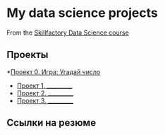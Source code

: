 # My data science projects
From the [Skillfactory Data Science course](https://skillfactory.ru/data-scientist)

## Проекты

*[Проект 0. Игра: Угадай число](https://github.com/Vladislav-Pashkov/sf-data-science/blob/main/game_v3.py)
* [Проект 1. _________](__________)
* [Проект 2. _________](__________)
* [Проект 3. _________](__________)

## Ссылки на резюме
